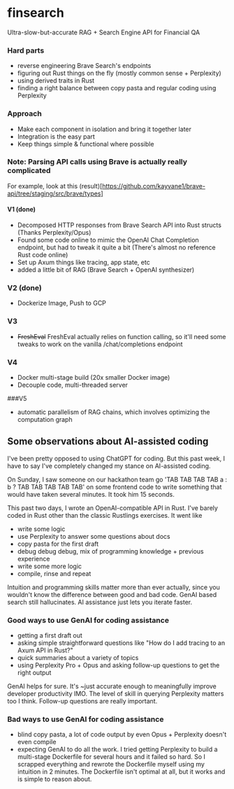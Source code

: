 # finsearch
Ultra-slow-but-accurate RAG + Search Engine API for Financial QA

### Hard parts
- reverse engineering Brave Search's endpoints
- figuring out Rust things on the fly (mostly common sense + Perplexity)
- using derived traits in Rust
- finding a right balance between copy pasta and regular coding using Perplexity

### Approach
- Make each component in isolation and bring it together later
- Integration is the easy part
- Keep things simple & functional where possible

### Note: Parsing API calls using Brave is actually really complicated
For example, look at this (result)[https://github.com/kayvane1/brave-api/tree/staging/src/brave/types]

#### V1 (done)
- Decomposed HTTP responses from Brave Search API into Rust structs (Thanks Perplexity/Opus)
- Found some code online to mimic the OpenAI Chat Completion endpoint, but had to tweak it quite a bit (There's almost no reference Rust code online)
- Set up Axum things like tracing, app state, etc
- added a little bit of RAG (Brave Search + OpenAI synthesizer)

### V2 (done)
- Dockerize Image, Push to GCP

### V3
- ~~FreshEval~~
FreshEval actually relies on function calling, so it'll need some tweaks to work on the vanilla /chat/completions endpoint
### V4
- Docker multi-stage build (20x smaller Docker image)
- Decouple code, multi-threaded server

###V5
- automatic parallelism of RAG chains, which involves optimizing the computation graph

## Some observations about AI-assisted coding
I've been pretty opposed to using ChatGPT for coding. But this past week, I have to say I've completely changed my stance on AI-assisted coding.

On Sunday, I saw someone on our hackathon team go 'TAB TAB TAB TAB a : b ? TAB TAB TAB TAB TAB' on some frontend code to write something that would have taken several minutes. It took him 15 seconds.

This past two days, I wrote an OpenAI-compatible API in Rust. I've barely coded in Rust other than the classic Rustlings exercises. It went like
- write some logic
- use Perplexity to answer some questions about docs
- copy pasta for the first draft
- debug debug debug, mix of programming knowledge + previous experience
- write some more logic
- compile, rinse and repeat

Intuition and programming skills matter more than ever actually, since you wouldn't know the difference between good and bad code. GenAI based search still hallucinates. AI assistance just lets you iterate faster.

### Good ways to use GenAI for coding assistance
- getting a first draft out
- asking simple straightforward questions like "How do I add tracing to an Axum API in Rust?"
- quick summaries about a variety of topics
- using Perplexity Pro + Opus and asking follow-up questions to get the right output

GenAI helps for sure. It's ~just accurate enough to meaningfully improve developer productivity IMO.
The level of skill in querying Perplexity matters too I think. Follow-up questions are really important.

### Bad ways to use GenAI for coding assistance
- blind copy pasta, a lot of code output by even Opus + Perplexity doesn't even compile
- expecting GenAI to do all the work. I tried getting Perplexity to build a multi-stage Dockerfile for several hours and it failed so hard. So I scrapped everything and rewrote the Dockerfile myself using my intuition in 2 minutes.
The Dockerfile isn't optimal at all, but it works and is simple to reason about.

